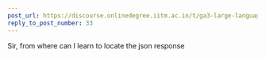 ```yaml
---
post_url: https://discourse.onlinedegree.iitm.ac.in/t/ga3-large-language-models-discussion-thread-tds-jan-2025/163247/35
reply_to_post_number: 33
---
```

Sir, from where can I learn to locate the json response